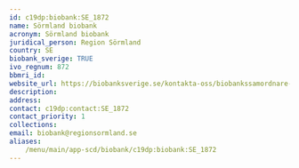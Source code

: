 ```yaml
---
id: c19dp:biobank:SE_1872
name: Sörmland biobank
acronym: Sörmland biobank
juridical_person: Region Sörmland
country: SE
biobank_sverige: TRUE
ivo_regnum: 872
bbmri_id:
website_url: https://biobanksverige.se/kontakta-oss/biobankssamordnare-och-nej-talonger/
description:
address:
contact: c19dp:contact:SE_1872
contact_priority: 1
collections:
email: biobank@regionsormland.se
aliases:
    /menu/main/app-scd/biobank/c19dp:biobank:SE_1872
---
```


